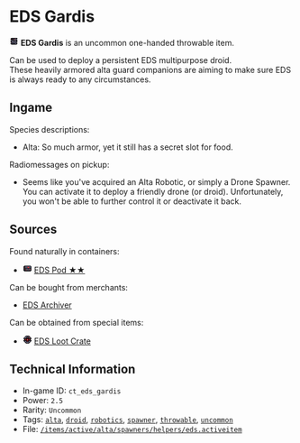 # EDS Gardis

<img src="https://raw.githubusercontent.com/Ceterai/Enternia/main/items/active/alta/spawners/helpers/eds.png" alt="EDS Gardis icon" loading="lazy" height="16px" width="auto" /> **EDS Gardis** is an uncommon one-handed throwable item.

Can be used to deploy a persistent EDS multipurpose droid.  
These heavily armored alta guard companions are aiming to make sure EDS is always ready to any circumstances.

## Ingame

Species descriptions:

- Alta: So much armor, yet it still has a secret slot for food.

Radiomessages on pickup:

- Seems like you've acquired an Alta Robotic, or simply a Drone Spawner. You can activate it to deploy a friendly drone (or droid). Unfortunately, you won't be able to further control it or deactivate it back.

## Sources

Found naturally in containers:

- <img src="https://raw.githubusercontent.com/Ceterai/Enternia/main/objects/alta/eds/decorative/pod/icon.png" alt="EDS Pod ★★ icon" loading="lazy" height="16px" width="auto" /> [EDS Pod ★★](https://ceterai.github.io/MyEnternia/Wiki/EDSPod)

Can be bought from merchants:

- [EDS Archiver](https://ceterai.github.io/MyEnternia/Wiki/EDSArchiver)

Can be obtained from special items:

- <img src="https://raw.githubusercontent.com/Ceterai/Enternia/main/items/active/alta/loot/biome/ct_eds_loot.png" alt="EDS Loot Crate icon" loading="lazy" height="16px" width="auto" /> [EDS Loot Crate](https://ceterai.github.io/MyEnternia/Wiki/EDSLootCrate)

## Technical Information

- In-game ID: `ct_eds_gardis`
- Power: `2.5`
- Rarity: `Uncommon`
- Tags: [`alta`](https://ceterai.github.io/MyEnternia/Wiki/Tags/Alta), [`droid`](https://ceterai.github.io/MyEnternia/Wiki/Tags/Droid), [`robotics`](https://ceterai.github.io/MyEnternia/Wiki/Tags/Robotics), [`spawner`](https://ceterai.github.io/MyEnternia/Wiki/Tags/Spawner), [`throwable`](https://ceterai.github.io/MyEnternia/Wiki/Tags/Throwable), [`uncommon`](https://ceterai.github.io/MyEnternia/Wiki/Tags/Uncommon)
- File: [`/items/active/alta/spawners/helpers/eds.activeitem`](https://github.com/Ceterai/Enternia/blob/main/items/active/alta/spawners/helpers/eds.activeitem)
